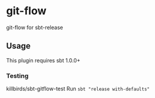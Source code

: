 # git-flow

git-flow for sbt-release

## Usage

This plugin requires sbt 1.0.0+

### Testing

killbirds/sbt-gitflow-test
Run `sbt "release with-defaults"`


